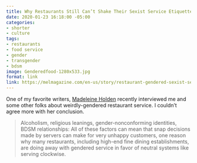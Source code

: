 ```yaml
---
title: Why Restaurants Still Can’t Shake Their Sexist Service Etiquette
date: 2020-01-23 16:18:00 -05:00
categories:
- shorter
- culture
tags:
- restaurants
- food service
- gender
- transgender
- bdsm
image: Genderedfood-1280x533.jpg
format: link
link: https://melmagazine.com/en-us/story/restaurant-gendered-sexist-service-etiquette
---
```


One of my favorite writers, [Madeleine Holden](https://twitter.com/madeleinecholia) recently interviewed me and some other folks about weirdly-gendered restaurant service. I couldn’t agree more with her conclusion.

> Alcoholism, religious leanings, gender-nonconforming identities, BDSM relationships: All of these factors can mean that snap decisions made by servers can make for very unhappy customers, one reason why many restaurants, including high-end fine dining establishments, are doing away with gendered service in favor of neutral systems like serving clockwise. 
